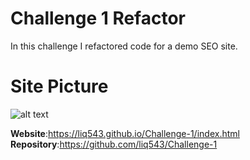 # Challenge 1 Refactor

In this challenge I refactored code for a demo SEO site.

# Site Picture
![alt text](https://i.imgur.com/KATOs5e.png)

**Website**:https://liq543.github.io/Challenge-1/index.html
**Repository**:https://github.com/liq543/Challenge-1
